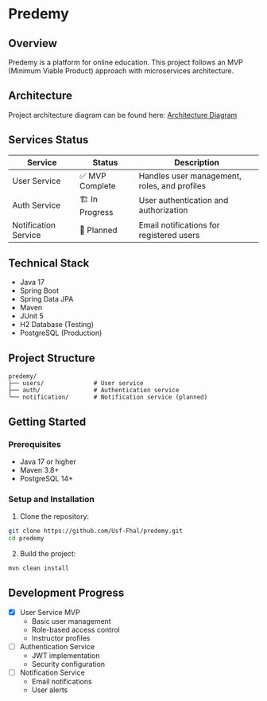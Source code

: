 # Predemy

## Overview
Predemy is a platform for online education. This project follows an MVP (Minimum Viable Product) approach with microservices architecture.

## Architecture
Project architecture diagram can be found here:
[Architecture Diagram](https://claude.ai/public/artifacts/409a0177-301f-4667-8fe4-ac9a2a8338f0)

## Services Status

| Service | Status | Description |
|---------|--------|-------------|
| User Service | ✅ MVP Complete | Handles user management, roles, and profiles |
| Auth Service | 🏗️ In Progress | User authentication and authorization |
| Notification Service | 📅 Planned | Email notifications for registered users |

## Technical Stack
- Java 17
- Spring Boot
- Spring Data JPA
- Maven
- JUnit 5
- H2 Database (Testing)
- PostgreSQL (Production)

## Project Structure
```
predemy/
├── users/              # User service
├── auth/               # Authentication service
└── notification/       # Notification service (planned)
```

## Getting Started
### Prerequisites
- Java 17 or higher
- Maven 3.8+
- PostgreSQL 14+

### Setup and Installation
1. Clone the repository:
```bash
git clone https://github.com/Usf-Fhal/predemy.git
cd predemy
```

2. Build the project:
```bash
mvn clean install
```

## Development Progress
- [x] User Service MVP
  - Basic user management
  - Role-based access control
  - Instructor profiles
- [ ] Authentication Service
  - JWT implementation
  - Security configuration
- [ ] Notification Service
  - Email notifications
  - User alerts

